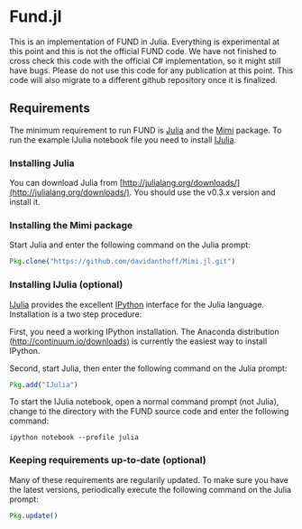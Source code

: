 # Fund.jl

This is an implementation of FUND in Julia. Everything is experimental at this point and this is not the official FUND code. We have not finished to cross check this code with the official C# implementation, so it might still have bugs. Please do not use this code for any publication at this point. This code will also migrate to a different github repository once it is finalized.

## Requirements

The minimum requirement to run FUND is [Julia](http://julialang.org/) and the [Mimi](https://github.com/davidanthoff/Mimi.jl) package. To run the example IJulia notebook file you need to install [IJulia](https://github.com/JuliaLang/IJulia.jl).

### Installing Julia

You can download Julia from [http://julialang.org/downloads/](http://julialang.org/downloads/). You should use the v0.3.x version and install it.

### Installing the Mimi package

Start Julia and enter the following command on the Julia prompt:

````jl
Pkg.clone("https://github.com/davidanthoff/Mimi.jl.git")
````

### Installing IJulia (optional)

[IJulia](https://github.com/JuliaLang/IJulia.jl) provides the excellent [IPython](http://ipython.org/) interface for the Julia language. Installation is a two step procedure:

First, you need a working IPython installation. The Anaconda distribution [(http://continuum.io/downloads)](http://continuum.io/downloads) is currently the easiest way to install IPython.

Second, start Julia, then enter the following command on the Julia prompt:

````jl
Pkg.add("IJulia")
````

To start the IJulia notebook, open a normal command prompt (not Julia), change to the directory with the FUND source code and enter the following command:

````
ipython notebook --profile julia
````


### Keeping requirements up-to-date (optional)

Many of these requirements are regularily updated. To make sure you have the latest versions, periodically execute the following command on the Julia prompt:

````jl
Pkg.update()
````
